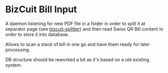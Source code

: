 # BizCuit Bill Input

A daemon listening for new PDF file in a folder in order to split it at 
separator page (see [bizcuit-splitter](https://github.com/artnum/bizcuit-splitter))
and then read Swiss QR Bill content in order to store it into database.

Allows to scan a stack of bill in one go and have them ready for later 
processing.

DB structure should be reworked a bit as it's based on a old existing system.

